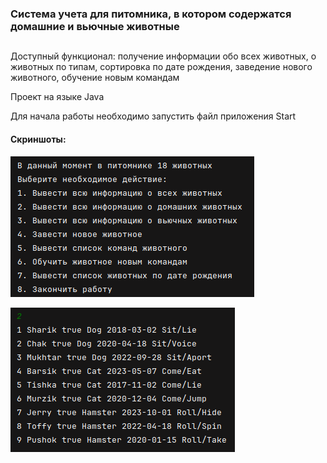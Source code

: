 ### Система учета для питомника, в котором содержатся домашние и вьючные животные

##

Доступный функционал: получение информации обо всех животных, о животных по типам, сортировка по дате рождения, заведение нового животного, обучение новым командам

Проект на языке Java

Для начала работы необходимо запустить файл приложения Start

#### Скриншоты:

![Screenshot11.png](https://raw.githubusercontent.com/romanyukalexandr84/Images/main/Screenshot11.png)

![Screenshot12.png](https://raw.githubusercontent.com/romanyukalexandr84/Images/main/Screenshot12.png)
